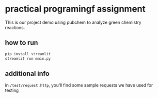 # practical programingf assignment

This is our project demo using pubchem
to analyze green chemistry reactions.

## how to run

```bash
pip install streamlit
streamlit run main.py
```

## additional info

in `/test/request.http`, you'll find some sample requests we have used for testing